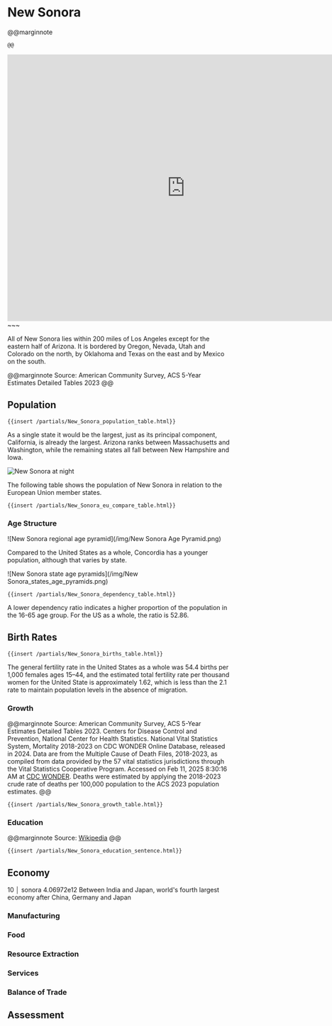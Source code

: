 # New Sonora

@@marginnote
~~~<img src="/img/sonora.png" style="width: 100%; display: block;">~~~
@@

~~~
<iframe 
	src="https://njal.s3.us-west-2.amazonaws.com/Los%20Angeles.html" 
	title="Los Angeles area map" 
	width="800" 
	height="600" 
	frameborder="0" 
	scrolling="yes">
</iframe>
~~~

All of New Sonora lies within 200 miles of Los Angeles except for the eastern half of Arizona. It is bordered by Oregon, Nevada, Utah and Colorado on the north, by Oklahoma and Texas on the east and by Mexico on the south.

@@marginnote
Source: American Community Survey, ACS 5-Year Estimates Detailed Tables 2023
@@

## Population

~~~
{{insert /partials/New_Sonora_population_table.html}}	
~~~

As a single state it would be the largest, just as its principal component, California, is already the largest. Arizona ranks between Massachusetts and Washington, while the remaining states all fall between New Hampshire and Iowa.

![New Sonora at night](/img/sonora_at_night.png)

The following table shows the population of New Sonora in relation to the European Union member states.

~~~
{{insert /partials/New_Sonora_eu_compare_table.html}}	 
~~~

### Age Structure

![New Sonora regional age pyramid](/img/New Sonora Age Pyramid.png)

Compared to the United States as a whole, Concordia has a younger population, although that varies by state.

![New Sonora state age pyramids](/img/New Sonora_states_age_pyramids.png)

~~~
{{insert /partials/New_Sonora_dependency_table.html}}	
~~~

A lower dependency ratio indicates a higher proportion of the population in the 16-65 age group. For the US as a whole, the ratio is 52.86.

## Birth Rates

~~~
{{insert /partials/New_Sonora_births_table.html}}	 
~~~

The general fertility rate in the United States as a whole was 54.4 births per 1,000 females ages 15–44, and the estimated total fertility rate per thousand women for the United State is approximately 1.62, which is less than the 2.1 rate to maintain population levels in the absence of migration.

### Growth

@@marginnote
Source: American Community Survey, ACS 5-Year Estimates Detailed Tables 2023. Centers for Disease Control and Prevention, National Center for Health Statistics. National Vital Statistics System, Mortality 2018-2023 on CDC WONDER Online Database, released in 2024. Data are from the Multiple Cause of Death Files, 2018-2023, as compiled from data provided by the 57 vital statistics jurisdictions through the Vital Statistics Cooperative Program. Accessed on Feb 11, 2025 8:30:16 AM at [CDC WONDER](http://wonder.cdc.gov/ucd-icd10-expanded.html). Deaths were estimated by applying the 2018-2023 crude rate of deaths per 100,000 population to the ACS 2023 population estimates.
@@

~~~
{{insert /partials/New_Sonora_growth_table.html}}	 
~~~

### Education

@@marginnote
Source: [Wikipedia](https://www.wikiwand.com/en/articles/List_of_U.S._states_and_territories_by_educational_attainment)
@@

~~~
{{insert /partials/New_Sonora_education_sentence.html}}	 
~~~



## Economy

10 │ sonora      4.06972e12
Between India and Japan, world's fourth largest economy after China, Germany and Japan
### Manufacturing
### Food
### Resource Extraction
### Services
### Balance of Trade

## Assessment